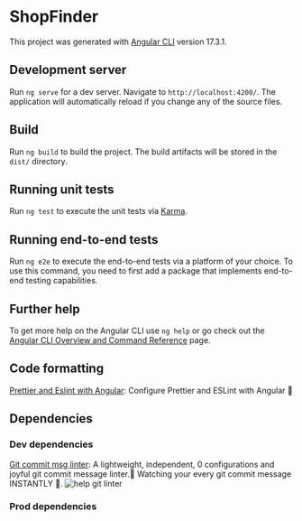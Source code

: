 # ShopFinder

This project was generated with [Angular CLI](https://github.com/angular/angular-cli) version 17.3.1.

## Development server

Run `ng serve` for a dev server. Navigate to `http://localhost:4200/`. The application will automatically reload if you change any of the source files.

## Build

Run `ng build` to build the project. The build artifacts will be stored in the `dist/` directory.

## Running unit tests

Run `ng test` to execute the unit tests via [Karma](https://karma-runner.github.io).

## Running end-to-end tests

Run `ng e2e` to execute the end-to-end tests via a platform of your choice. To use this command, you need to first add a package that implements end-to-end testing capabilities.

## Further help

To get more help on the Angular CLI use `ng help` or go check out the [Angular CLI Overview and Command Reference](https://angular.io/cli) page.

## Code formatting

[Prettier and Eslint with Angular](https://justangular.com/blog/configure-prettier-and-eslint-with-angular): Configure Prettier and ESLint with Angular 🎨

## Dependencies

### Dev dependencies

[Git commit msg linter](https://www.npmjs.com/package/git-commit-msg-linter): A lightweight, independent, 0 configurations and joyful git commit message linter.👀 Watching your every git commit message INSTANTLY 🚀.
![help git linter](https://raw.githubusercontent.com/legend80s/commit-msg-linter/master/assets/demo-7-compressed.png)

### Prod dependencies
